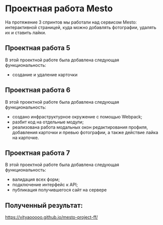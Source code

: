# Проектная работа Mesto
На протяжение 3 спринтов мы работали над сервисом Mesto: интерактивной страницей, куда можно добавлять фотографии, удалять их и ставить лайки.


## Проектная работа 5
В этой проектной работе была добавлена следующая функциональность:
* создание и удаление карточки


## Проектная работа 6
В этой проектной работе была добавлена следующая функциональность:
* создано инфраструктурное окружение с помощью Webpack;
* разбит код на отдельные модули;
* реализована работа модальных окон редактирования профиля, добавления карточки и превью фотографии, а также действие лайка на карточке.


## Проектная работа 7
В этой проектной работе была добавлена следующая функциональность:
* валидация всех форм;
* подключение интерфейс к API;
* публикация получившегося сайт на сервере


## Полученный результат:
https://vityaooooo.github.io/mesto-project-ff/

